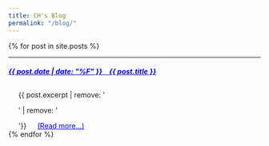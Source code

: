 ```yaml
---
title: CH's Blog
permalink: "/blog/"
---
```

<!-- style='font-weight: bold;' -->

{% for post in site.posts %}
<hr>
<h5 style="font-weight: bold; padding-bottom: 0.5em">
    <a href="{{ post.url }}" style="color:blue;">
        {{ post.date | date: "%F" }} &ensp; {{ post.title }}
    </a>
</h5>
<div style="margin-left: 20px;">
    {{ post.excerpt | remove: '<p>' | remove: '</p>'}} &emsp;
    <a href="{{ post.url }}" style="color:blue;">(Read more...)</a>
</div>
{% endfor %}


